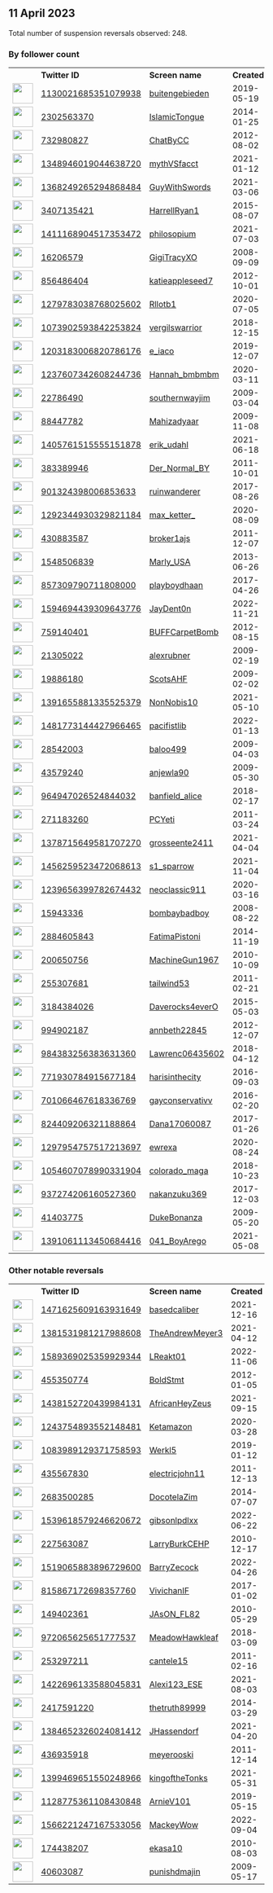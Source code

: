 
## 11 April 2023
Total number of suspension reversals observed: 248.

### By follower count
<table><tr><th></th><th align="left">Twitter ID</th><th align="left">Screen name</th>
<th align="left">Created</th><th align="left">Status</th><th align="left">Suspended</th><th align="left">Followers</th>
<tr><td><a href="https://pbs.twimg.com/profile_images/1130022182971760640/FlbICzEn_normal.jpg"><img src="https://pbs.twimg.com/profile_images/1130022182971760640/FlbICzEn_normal.jpg" width="40px" height="40px" align="center"/></a></td><td><a href="https://twitter.com/intent/user?user_id=1130021685351079938">1130021685351079938</a></td><td><a href="https://twitter.com/buitengebieden">buitengebieden</a></td><td>2019-05-19</td><td align="center"></td><td>2023-04-05</td><td>2210470</td></tr>
<tr><td><a href="https://pbs.twimg.com/profile_images/1641854747463254027/5z5YMIPz_normal.jpg"><img src="https://pbs.twimg.com/profile_images/1641854747463254027/5z5YMIPz_normal.jpg" width="40px" height="40px" align="center"/></a></td><td><a href="https://twitter.com/intent/user?user_id=2302563370">2302563370</a></td><td><a href="https://twitter.com/IslamicTongue">IslamicTongue</a></td><td>2014-01-25</td><td align="center"></td><td>2022-08-16</td><td>546618</td></tr>
<tr><td><a href="https://pbs.twimg.com/profile_images/1654198571577626635/OIDkPnq1_normal.jpg"><img src="https://pbs.twimg.com/profile_images/1654198571577626635/OIDkPnq1_normal.jpg" width="40px" height="40px" align="center"/></a></td><td><a href="https://twitter.com/intent/user?user_id=732980827">732980827</a></td><td><a href="https://twitter.com/ChatByCC">ChatByCC</a></td><td>2012-08-02</td><td align="center"></td><td></td><td>239796</td></tr>
<tr><td><a href="https://pbs.twimg.com/profile_images/1352665109877805056/v4EjQ76d_normal.jpg"><img src="https://pbs.twimg.com/profile_images/1352665109877805056/v4EjQ76d_normal.jpg" width="40px" height="40px" align="center"/></a></td><td><a href="https://twitter.com/intent/user?user_id=1348946019044638720">1348946019044638720</a></td><td><a href="https://twitter.com/mythVSfacct">mythVSfacct</a></td><td>2021-01-12</td><td align="center"></td><td></td><td>126846</td></tr>
<tr><td><a href="https://pbs.twimg.com/profile_images/1648034626319839255/L2a4Bjyv_normal.jpg"><img src="https://pbs.twimg.com/profile_images/1648034626319839255/L2a4Bjyv_normal.jpg" width="40px" height="40px" align="center"/></a></td><td><a href="https://twitter.com/intent/user?user_id=1368249265294868484">1368249265294868484</a></td><td><a href="https://twitter.com/GuyWithSwords">GuyWithSwords</a></td><td>2021-03-06</td><td align="center"></td><td>2023-03-30</td><td>87135</td></tr>
<tr><td><a href="https://pbs.twimg.com/profile_images/1337732644042395648/3f_j3V9V_normal.jpg"><img src="https://pbs.twimg.com/profile_images/1337732644042395648/3f_j3V9V_normal.jpg" width="40px" height="40px" align="center"/></a></td><td><a href="https://twitter.com/intent/user?user_id=3407135421">3407135421</a></td><td><a href="https://twitter.com/HarrellRyan1">HarrellRyan1</a></td><td>2015-08-07</td><td align="center"></td><td></td><td>28541</td></tr>
<tr><td><a href="https://pbs.twimg.com/profile_images/1631890248144924673/QYF2WMAj_normal.jpg"><img src="https://pbs.twimg.com/profile_images/1631890248144924673/QYF2WMAj_normal.jpg" width="40px" height="40px" align="center"/></a></td><td><a href="https://twitter.com/intent/user?user_id=1411168904517353472">1411168904517353472</a></td><td><a href="https://twitter.com/philosopium">philosopium</a></td><td>2021-07-03</td><td align="center"></td><td>2023-03-21</td><td>26085</td></tr>
<tr><td><a href="https://pbs.twimg.com/profile_images/945744976864010241/PPehARkJ_normal.jpg"><img src="https://pbs.twimg.com/profile_images/945744976864010241/PPehARkJ_normal.jpg" width="40px" height="40px" align="center"/></a></td><td><a href="https://twitter.com/intent/user?user_id=16206579">16206579</a></td><td><a href="https://twitter.com/GigiTracyXO">GigiTracyXO</a></td><td>2008-09-09</td><td align="center">🔒</td><td></td><td>18416</td></tr>
<tr><td><a href="https://pbs.twimg.com/profile_images/1652771839544901633/4UuTWHtE_normal.jpg"><img src="https://pbs.twimg.com/profile_images/1652771839544901633/4UuTWHtE_normal.jpg" width="40px" height="40px" align="center"/></a></td><td><a href="https://twitter.com/intent/user?user_id=856486404">856486404</a></td><td><a href="https://twitter.com/katieappleseed7">katieappleseed7</a></td><td>2012-10-01</td><td align="center"></td><td>2022-02-17</td><td>17060</td></tr>
<tr><td><a href="https://pbs.twimg.com/profile_images/1642930752114372608/6LvDNJi9_normal.jpg"><img src="https://pbs.twimg.com/profile_images/1642930752114372608/6LvDNJi9_normal.jpg" width="40px" height="40px" align="center"/></a></td><td><a href="https://twitter.com/intent/user?user_id=1279783038768025602">1279783038768025602</a></td><td><a href="https://twitter.com/Rllotb1">Rllotb1</a></td><td>2020-07-05</td><td align="center"></td><td>2022-10-30</td><td>13550</td></tr>
<tr><td><a href="https://pbs.twimg.com/profile_images/1566043733296123905/OV2d-wmj_normal.jpg"><img src="https://pbs.twimg.com/profile_images/1566043733296123905/OV2d-wmj_normal.jpg" width="40px" height="40px" align="center"/></a></td><td><a href="https://twitter.com/intent/user?user_id=1073902593842253824">1073902593842253824</a></td><td><a href="https://twitter.com/vergilswarrior">vergilswarrior</a></td><td>2018-12-15</td><td align="center"></td><td>2023-03-15</td><td>13065</td></tr>
<tr><td><a href="https://pbs.twimg.com/profile_images/1645805290607239168/Ncom-loi_normal.jpg"><img src="https://pbs.twimg.com/profile_images/1645805290607239168/Ncom-loi_normal.jpg" width="40px" height="40px" align="center"/></a></td><td><a href="https://twitter.com/intent/user?user_id=1203183006820786176">1203183006820786176</a></td><td><a href="https://twitter.com/e_iaco">e_iaco</a></td><td>2019-12-07</td><td align="center"></td><td></td><td>11793</td></tr>
<tr><td><a href="https://pbs.twimg.com/profile_images/1652877130752221185/gwEmZ5hC_normal.jpg"><img src="https://pbs.twimg.com/profile_images/1652877130752221185/gwEmZ5hC_normal.jpg" width="40px" height="40px" align="center"/></a></td><td><a href="https://twitter.com/intent/user?user_id=1237607342608244736">1237607342608244736</a></td><td><a href="https://twitter.com/Hannah_bmbmbm">Hannah_bmbmbm</a></td><td>2020-03-11</td><td align="center"></td><td>2022-11-25</td><td>11683</td></tr>
<tr><td><a href="https://pbs.twimg.com/profile_images/1248795615372488711/z7ceOU1u_normal.jpg"><img src="https://pbs.twimg.com/profile_images/1248795615372488711/z7ceOU1u_normal.jpg" width="40px" height="40px" align="center"/></a></td><td><a href="https://twitter.com/intent/user?user_id=22786490">22786490</a></td><td><a href="https://twitter.com/southernwayjim">southernwayjim</a></td><td>2009-03-04</td><td align="center"></td><td></td><td>8629</td></tr>
<tr><td><a href="https://pbs.twimg.com/profile_images/1624584601539584000/nMVC1QoR_normal.jpg"><img src="https://pbs.twimg.com/profile_images/1624584601539584000/nMVC1QoR_normal.jpg" width="40px" height="40px" align="center"/></a></td><td><a href="https://twitter.com/intent/user?user_id=88447782">88447782</a></td><td><a href="https://twitter.com/Mahizadyaar">Mahizadyaar</a></td><td>2009-11-08</td><td align="center"></td><td>2023-04-06</td><td>7190</td></tr>
<tr><td><a href="https://pbs.twimg.com/profile_images/1619232544536363008/vSJX2wpZ_normal.jpg"><img src="https://pbs.twimg.com/profile_images/1619232544536363008/vSJX2wpZ_normal.jpg" width="40px" height="40px" align="center"/></a></td><td><a href="https://twitter.com/intent/user?user_id=1405761515555151878">1405761515555151878</a></td><td><a href="https://twitter.com/erik_udahl">erik_udahl</a></td><td>2021-06-18</td><td align="center"></td><td>2022-05-13</td><td>6944</td></tr>
<tr><td><a href="https://pbs.twimg.com/profile_images/1591510312372535296/7fE5oIZL_normal.jpg"><img src="https://pbs.twimg.com/profile_images/1591510312372535296/7fE5oIZL_normal.jpg" width="40px" height="40px" align="center"/></a></td><td><a href="https://twitter.com/intent/user?user_id=383389946">383389946</a></td><td><a href="https://twitter.com/Der_Normal_BY">Der_Normal_BY</a></td><td>2011-10-01</td><td align="center"></td><td>2023-04-04</td><td>6877</td></tr>
<tr><td><a href="https://pbs.twimg.com/profile_images/1574621521418543105/FHnfTC_U_normal.jpg"><img src="https://pbs.twimg.com/profile_images/1574621521418543105/FHnfTC_U_normal.jpg" width="40px" height="40px" align="center"/></a></td><td><a href="https://twitter.com/intent/user?user_id=901324398006853633">901324398006853633</a></td><td><a href="https://twitter.com/ruinwanderer">ruinwanderer</a></td><td>2017-08-26</td><td align="center"></td><td>2023-03-26</td><td>6669</td></tr>
<tr><td><a href="https://pbs.twimg.com/profile_images/1648119384202792962/c-ygKI1s_normal.jpg"><img src="https://pbs.twimg.com/profile_images/1648119384202792962/c-ygKI1s_normal.jpg" width="40px" height="40px" align="center"/></a></td><td><a href="https://twitter.com/intent/user?user_id=1292344930329821184">1292344930329821184</a></td><td><a href="https://twitter.com/max_ketter_">max_ketter_</a></td><td>2020-08-09</td><td align="center"></td><td>2023-02-08</td><td>6169</td></tr>
<tr><td><a href="https://pbs.twimg.com/profile_images/1679316146/image_normal.jpg"><img src="https://pbs.twimg.com/profile_images/1679316146/image_normal.jpg" width="40px" height="40px" align="center"/></a></td><td><a href="https://twitter.com/intent/user?user_id=430883587">430883587</a></td><td><a href="https://twitter.com/broker1ajs">broker1ajs</a></td><td>2011-12-07</td><td align="center"></td><td></td><td>5424</td></tr>
<tr><td><a href="https://pbs.twimg.com/profile_images/1392986003179151362/1K9KtKmU_normal.jpg"><img src="https://pbs.twimg.com/profile_images/1392986003179151362/1K9KtKmU_normal.jpg" width="40px" height="40px" align="center"/></a></td><td><a href="https://twitter.com/intent/user?user_id=1548506839">1548506839</a></td><td><a href="https://twitter.com/Marly_USA">Marly_USA</a></td><td>2013-06-26</td><td align="center"></td><td></td><td>5249</td></tr>
<tr><td><a href="https://pbs.twimg.com/profile_images/1364203687703322629/TGceYi5T_normal.jpg"><img src="https://pbs.twimg.com/profile_images/1364203687703322629/TGceYi5T_normal.jpg" width="40px" height="40px" align="center"/></a></td><td><a href="https://twitter.com/intent/user?user_id=857309790711808000">857309790711808000</a></td><td><a href="https://twitter.com/playboydhaan">playboydhaan</a></td><td>2017-04-26</td><td align="center"></td><td>2023-02-14</td><td>5081</td></tr>
<tr><td><a href="https://abs.twimg.com/sticky/default_profile_images/default_profile_normal.png"><img src="https://abs.twimg.com/sticky/default_profile_images/default_profile_normal.png" width="40px" height="40px" align="center"/></a></td><td><a href="https://twitter.com/intent/user?user_id=1594694439309643776">1594694439309643776</a></td><td><a href="https://twitter.com/JayDent0n">JayDent0n</a></td><td>2022-11-21</td><td align="center"></td><td>2023-04-08</td><td>4359</td></tr>
<tr><td><a href="https://pbs.twimg.com/profile_images/925283385311817728/dqBG8gG0_normal.jpg"><img src="https://pbs.twimg.com/profile_images/925283385311817728/dqBG8gG0_normal.jpg" width="40px" height="40px" align="center"/></a></td><td><a href="https://twitter.com/intent/user?user_id=759140401">759140401</a></td><td><a href="https://twitter.com/BUFFCarpetBomb">BUFFCarpetBomb</a></td><td>2012-08-15</td><td align="center"></td><td>2022-11-10</td><td>4121</td></tr>
<tr><td><a href="https://pbs.twimg.com/profile_images/1394673478704537600/UwOToQoI_normal.jpg"><img src="https://pbs.twimg.com/profile_images/1394673478704537600/UwOToQoI_normal.jpg" width="40px" height="40px" align="center"/></a></td><td><a href="https://twitter.com/intent/user?user_id=21305022">21305022</a></td><td><a href="https://twitter.com/alexrubner">alexrubner</a></td><td>2009-02-19</td><td align="center"></td><td>2023-04-02</td><td>4099</td></tr>
<tr><td><a href="https://pbs.twimg.com/profile_images/1441491686689890312/RYlB_5He_normal.jpg"><img src="https://pbs.twimg.com/profile_images/1441491686689890312/RYlB_5He_normal.jpg" width="40px" height="40px" align="center"/></a></td><td><a href="https://twitter.com/intent/user?user_id=19886180">19886180</a></td><td><a href="https://twitter.com/ScotsAHF">ScotsAHF</a></td><td>2009-02-02</td><td align="center"></td><td>2022-03-15</td><td>4054</td></tr>
<tr><td><a href="https://pbs.twimg.com/profile_images/1478366114094669833/dEcprbFX_normal.jpg"><img src="https://pbs.twimg.com/profile_images/1478366114094669833/dEcprbFX_normal.jpg" width="40px" height="40px" align="center"/></a></td><td><a href="https://twitter.com/intent/user?user_id=1391655881335525379">1391655881335525379</a></td><td><a href="https://twitter.com/NonNobis10">NonNobis10</a></td><td>2021-05-10</td><td align="center"></td><td>2022-07-29</td><td>3628</td></tr>
<tr><td><a href="https://pbs.twimg.com/profile_images/1481778853420969985/HczFDYkT_normal.jpg"><img src="https://pbs.twimg.com/profile_images/1481778853420969985/HczFDYkT_normal.jpg" width="40px" height="40px" align="center"/></a></td><td><a href="https://twitter.com/intent/user?user_id=1481773144427966465">1481773144427966465</a></td><td><a href="https://twitter.com/pacifistlib">pacifistlib</a></td><td>2022-01-13</td><td align="center"></td><td></td><td>3461</td></tr>
<tr><td><a href="https://pbs.twimg.com/profile_images/1004922467343794177/k4wiIa97_normal.jpg"><img src="https://pbs.twimg.com/profile_images/1004922467343794177/k4wiIa97_normal.jpg" width="40px" height="40px" align="center"/></a></td><td><a href="https://twitter.com/intent/user?user_id=28542003">28542003</a></td><td><a href="https://twitter.com/baloo499">baloo499</a></td><td>2009-04-03</td><td align="center"></td><td></td><td>3366</td></tr>
<tr><td><a href="https://pbs.twimg.com/profile_images/1646772770171125760/akkRvT7P_normal.jpg"><img src="https://pbs.twimg.com/profile_images/1646772770171125760/akkRvT7P_normal.jpg" width="40px" height="40px" align="center"/></a></td><td><a href="https://twitter.com/intent/user?user_id=43579240">43579240</a></td><td><a href="https://twitter.com/anjewla90">anjewla90</a></td><td>2009-05-30</td><td align="center"></td><td></td><td>3200</td></tr>
<tr><td><a href="https://pbs.twimg.com/profile_images/1539240635504418817/U6d2kCRy_normal.jpg"><img src="https://pbs.twimg.com/profile_images/1539240635504418817/U6d2kCRy_normal.jpg" width="40px" height="40px" align="center"/></a></td><td><a href="https://twitter.com/intent/user?user_id=964947026524844032">964947026524844032</a></td><td><a href="https://twitter.com/banfield_alice">banfield_alice</a></td><td>2018-02-17</td><td align="center"></td><td>2022-09-01</td><td>3032</td></tr>
<tr><td><a href="https://pbs.twimg.com/profile_images/1641317263851638785/uJp-PfH3_normal.jpg"><img src="https://pbs.twimg.com/profile_images/1641317263851638785/uJp-PfH3_normal.jpg" width="40px" height="40px" align="center"/></a></td><td><a href="https://twitter.com/intent/user?user_id=271183260">271183260</a></td><td><a href="https://twitter.com/PCYeti">PCYeti</a></td><td>2011-03-24</td><td align="center"></td><td>2023-04-01</td><td>2908</td></tr>
<tr><td><a href="https://pbs.twimg.com/profile_images/1645712836964777984/EnHkMroK_normal.jpg"><img src="https://pbs.twimg.com/profile_images/1645712836964777984/EnHkMroK_normal.jpg" width="40px" height="40px" align="center"/></a></td><td><a href="https://twitter.com/intent/user?user_id=1378715649581707270">1378715649581707270</a></td><td><a href="https://twitter.com/grosseente2411">grosseente2411</a></td><td>2021-04-04</td><td align="center">🔒</td><td></td><td>2692</td></tr>
<tr><td><a href="https://pbs.twimg.com/profile_images/1456259846932602893/bQN5DIF2_normal.jpg"><img src="https://pbs.twimg.com/profile_images/1456259846932602893/bQN5DIF2_normal.jpg" width="40px" height="40px" align="center"/></a></td><td><a href="https://twitter.com/intent/user?user_id=1456259523472068613">1456259523472068613</a></td><td><a href="https://twitter.com/s1_sparrow">s1_sparrow</a></td><td>2021-11-04</td><td align="center"></td><td>2022-10-28</td><td>2461</td></tr>
<tr><td><a href="https://pbs.twimg.com/profile_images/1570952351371894784/UErR5C6H_normal.jpg"><img src="https://pbs.twimg.com/profile_images/1570952351371894784/UErR5C6H_normal.jpg" width="40px" height="40px" align="center"/></a></td><td><a href="https://twitter.com/intent/user?user_id=1239656399782674432">1239656399782674432</a></td><td><a href="https://twitter.com/neoclassic911">neoclassic911</a></td><td>2020-03-16</td><td align="center"></td><td>2022-11-03</td><td>2424</td></tr>
<tr><td><a href="https://pbs.twimg.com/profile_images/1500195065494482954/zFtsVrPf_normal.jpg"><img src="https://pbs.twimg.com/profile_images/1500195065494482954/zFtsVrPf_normal.jpg" width="40px" height="40px" align="center"/></a></td><td><a href="https://twitter.com/intent/user?user_id=15943336">15943336</a></td><td><a href="https://twitter.com/bombaybadboy">bombaybadboy</a></td><td>2008-08-22</td><td align="center"></td><td>2022-11-29</td><td>2377</td></tr>
<tr><td><a href="https://pbs.twimg.com/profile_images/1648041735635759150/kWh4Uisg_normal.jpg"><img src="https://pbs.twimg.com/profile_images/1648041735635759150/kWh4Uisg_normal.jpg" width="40px" height="40px" align="center"/></a></td><td><a href="https://twitter.com/intent/user?user_id=2884605843">2884605843</a></td><td><a href="https://twitter.com/FatimaPistoni">FatimaPistoni</a></td><td>2014-11-19</td><td align="center"></td><td>2022-11-29</td><td>2330</td></tr>
<tr><td><a href="https://pbs.twimg.com/profile_images/1630134743374127105/GlikRWFY_normal.jpg"><img src="https://pbs.twimg.com/profile_images/1630134743374127105/GlikRWFY_normal.jpg" width="40px" height="40px" align="center"/></a></td><td><a href="https://twitter.com/intent/user?user_id=200650756">200650756</a></td><td><a href="https://twitter.com/MachineGun1967">MachineGun1967</a></td><td>2010-10-09</td><td align="center"></td><td>2023-04-03</td><td>2252</td></tr>
<tr><td><a href="https://pbs.twimg.com/profile_images/1645561757354819584/uN31Re0Z_normal.jpg"><img src="https://pbs.twimg.com/profile_images/1645561757354819584/uN31Re0Z_normal.jpg" width="40px" height="40px" align="center"/></a></td><td><a href="https://twitter.com/intent/user?user_id=255307681">255307681</a></td><td><a href="https://twitter.com/tailwind53">tailwind53</a></td><td>2011-02-21</td><td align="center"></td><td></td><td>2180</td></tr>
<tr><td><a href="https://pbs.twimg.com/profile_images/903358604064899072/s_0wb8LS_normal.jpg"><img src="https://pbs.twimg.com/profile_images/903358604064899072/s_0wb8LS_normal.jpg" width="40px" height="40px" align="center"/></a></td><td><a href="https://twitter.com/intent/user?user_id=3184384026">3184384026</a></td><td><a href="https://twitter.com/Daverocks4everO">Daverocks4everO</a></td><td>2015-05-03</td><td align="center"></td><td>2023-04-09</td><td>2107</td></tr>
<tr><td><a href="https://pbs.twimg.com/profile_images/961056315224113152/_LmMTiZB_normal.jpg"><img src="https://pbs.twimg.com/profile_images/961056315224113152/_LmMTiZB_normal.jpg" width="40px" height="40px" align="center"/></a></td><td><a href="https://twitter.com/intent/user?user_id=994902187">994902187</a></td><td><a href="https://twitter.com/annbeth22845">annbeth22845</a></td><td>2012-12-07</td><td align="center"></td><td></td><td>2095</td></tr>
<tr><td><a href="https://pbs.twimg.com/profile_images/1642147516757028864/J3ChxvoB_normal.jpg"><img src="https://pbs.twimg.com/profile_images/1642147516757028864/J3ChxvoB_normal.jpg" width="40px" height="40px" align="center"/></a></td><td><a href="https://twitter.com/intent/user?user_id=984383256383631360">984383256383631360</a></td><td><a href="https://twitter.com/Lawrenc06435602">Lawrenc06435602</a></td><td>2018-04-12</td><td align="center"></td><td>2023-04-06</td><td>2089</td></tr>
<tr><td><a href="https://pbs.twimg.com/profile_images/1650766297939202049/tLLOTaUR_normal.jpg"><img src="https://pbs.twimg.com/profile_images/1650766297939202049/tLLOTaUR_normal.jpg" width="40px" height="40px" align="center"/></a></td><td><a href="https://twitter.com/intent/user?user_id=771930784915677184">771930784915677184</a></td><td><a href="https://twitter.com/harisinthecity">harisinthecity</a></td><td>2016-09-03</td><td align="center"></td><td></td><td>2065</td></tr>
<tr><td><a href="https://pbs.twimg.com/profile_images/1645555619355836416/2XFNqzQB_normal.jpg"><img src="https://pbs.twimg.com/profile_images/1645555619355836416/2XFNqzQB_normal.jpg" width="40px" height="40px" align="center"/></a></td><td><a href="https://twitter.com/intent/user?user_id=701066467618336769">701066467618336769</a></td><td><a href="https://twitter.com/gayconservativv">gayconservativv</a></td><td>2016-02-20</td><td align="center"></td><td></td><td>2047</td></tr>
<tr><td><a href="https://pbs.twimg.com/profile_images/850326764190650368/zuCbsu2p_normal.jpg"><img src="https://pbs.twimg.com/profile_images/850326764190650368/zuCbsu2p_normal.jpg" width="40px" height="40px" align="center"/></a></td><td><a href="https://twitter.com/intent/user?user_id=824409206321188864">824409206321188864</a></td><td><a href="https://twitter.com/Dana17060087">Dana17060087</a></td><td>2017-01-26</td><td align="center"></td><td></td><td>2039</td></tr>
<tr><td><a href="https://pbs.twimg.com/profile_images/1561024402086678528/-pA6yKsc_normal.jpg"><img src="https://pbs.twimg.com/profile_images/1561024402086678528/-pA6yKsc_normal.jpg" width="40px" height="40px" align="center"/></a></td><td><a href="https://twitter.com/intent/user?user_id=1297954757517213697">1297954757517213697</a></td><td><a href="https://twitter.com/ewrexa">ewrexa</a></td><td>2020-08-24</td><td align="center"></td><td>2023-01-16</td><td>1957</td></tr>
<tr><td><a href="https://pbs.twimg.com/profile_images/1054608155827568640/uF1A4xiJ_normal.jpg"><img src="https://pbs.twimg.com/profile_images/1054608155827568640/uF1A4xiJ_normal.jpg" width="40px" height="40px" align="center"/></a></td><td><a href="https://twitter.com/intent/user?user_id=1054607078990331904">1054607078990331904</a></td><td><a href="https://twitter.com/colorado_maga">colorado_maga</a></td><td>2018-10-23</td><td align="center"></td><td>2022-10-29</td><td>1868</td></tr>
<tr><td><a href="https://pbs.twimg.com/profile_images/1386877386038210567/z2kZWahr_normal.jpg"><img src="https://pbs.twimg.com/profile_images/1386877386038210567/z2kZWahr_normal.jpg" width="40px" height="40px" align="center"/></a></td><td><a href="https://twitter.com/intent/user?user_id=937274206160527360">937274206160527360</a></td><td><a href="https://twitter.com/nakanzuku369">nakanzuku369</a></td><td>2017-12-03</td><td align="center"></td><td>2022-03-02</td><td>1834</td></tr>
<tr><td><a href="https://pbs.twimg.com/profile_images/1058087545374982144/78dA1aBn_normal.jpg"><img src="https://pbs.twimg.com/profile_images/1058087545374982144/78dA1aBn_normal.jpg" width="40px" height="40px" align="center"/></a></td><td><a href="https://twitter.com/intent/user?user_id=41403775">41403775</a></td><td><a href="https://twitter.com/DukeBonanza">DukeBonanza</a></td><td>2009-05-20</td><td align="center"></td><td></td><td>1817</td></tr>
<tr><td><a href="https://pbs.twimg.com/profile_images/1652674609236389888/Ez-wGKBV_normal.jpg"><img src="https://pbs.twimg.com/profile_images/1652674609236389888/Ez-wGKBV_normal.jpg" width="40px" height="40px" align="center"/></a></td><td><a href="https://twitter.com/intent/user?user_id=1391061113450684416">1391061113450684416</a></td><td><a href="https://twitter.com/041_BoyArego">041_BoyArego</a></td><td>2021-05-08</td><td align="center"></td><td>2023-03-29</td><td>1802</td></tr>
</table>

### Other notable reversals
<table><tr><th></th><th align="left">Twitter ID</th><th align="left">Screen name</th>
<th align="left">Created</th><th align="left">Status</th><th align="left">Suspended</th><th align="left">Followers</th>
<tr><td><a href="https://pbs.twimg.com/profile_images/1650190248431988742/giqgmq1N_normal.jpg"><img src="https://pbs.twimg.com/profile_images/1650190248431988742/giqgmq1N_normal.jpg" width="40px" height="40px" align="center"/></a></td><td><a href="https://twitter.com/intent/user?user_id=1471625609163931649">1471625609163931649</a></td><td><a href="https://twitter.com/basedcaliber">basedcaliber</a></td><td>2021-12-16</td><td align="center"></td><td>2022-03-23</td><td>76</td></tr>
<tr><td><a href="https://pbs.twimg.com/profile_images/1594214421873557505/fJXZMyBY_normal.jpg"><img src="https://pbs.twimg.com/profile_images/1594214421873557505/fJXZMyBY_normal.jpg" width="40px" height="40px" align="center"/></a></td><td><a href="https://twitter.com/intent/user?user_id=1381531981217988608">1381531981217988608</a></td><td><a href="https://twitter.com/TheAndrewMeyer3">TheAndrewMeyer3</a></td><td>2021-04-12</td><td align="center"></td><td>2022-12-13</td><td>1142</td></tr>
<tr><td><a href="https://pbs.twimg.com/profile_images/1644465309108125696/FpliQk9G_normal.jpg"><img src="https://pbs.twimg.com/profile_images/1644465309108125696/FpliQk9G_normal.jpg" width="40px" height="40px" align="center"/></a></td><td><a href="https://twitter.com/intent/user?user_id=1589369025359929344">1589369025359929344</a></td><td><a href="https://twitter.com/LReakt01">LReakt01</a></td><td>2022-11-06</td><td align="center"></td><td>2023-04-07</td><td>282</td></tr>
<tr><td><a href="https://pbs.twimg.com/profile_images/1741652789/RJ_Iowa_City_2010_normal.JPEG"><img src="https://pbs.twimg.com/profile_images/1741652789/RJ_Iowa_City_2010_normal.JPEG" width="40px" height="40px" align="center"/></a></td><td><a href="https://twitter.com/intent/user?user_id=455350774">455350774</a></td><td><a href="https://twitter.com/BoldStmt">BoldStmt</a></td><td>2012-01-05</td><td align="center">🔒</td><td>2023-03-31</td><td>51</td></tr>
<tr><td><a href="https://pbs.twimg.com/profile_images/1438154701623767044/MM2WHUIN_normal.jpg"><img src="https://pbs.twimg.com/profile_images/1438154701623767044/MM2WHUIN_normal.jpg" width="40px" height="40px" align="center"/></a></td><td><a href="https://twitter.com/intent/user?user_id=1438152720439984131">1438152720439984131</a></td><td><a href="https://twitter.com/AfricanHeyZeus">AfricanHeyZeus</a></td><td>2021-09-15</td><td align="center"></td><td>2023-04-03</td><td>160</td></tr>
<tr><td><a href="https://pbs.twimg.com/profile_images/1536628727131480065/wch8CyK2_normal.jpg"><img src="https://pbs.twimg.com/profile_images/1536628727131480065/wch8CyK2_normal.jpg" width="40px" height="40px" align="center"/></a></td><td><a href="https://twitter.com/intent/user?user_id=1243754893552148481">1243754893552148481</a></td><td><a href="https://twitter.com/Ketamazon">Ketamazon</a></td><td>2020-03-28</td><td align="center"></td><td>2022-11-12</td><td>807</td></tr>
<tr><td><a href="https://pbs.twimg.com/profile_images/1544274168321085442/ouTXNvOQ_normal.jpg"><img src="https://pbs.twimg.com/profile_images/1544274168321085442/ouTXNvOQ_normal.jpg" width="40px" height="40px" align="center"/></a></td><td><a href="https://twitter.com/intent/user?user_id=1083989129371758593">1083989129371758593</a></td><td><a href="https://twitter.com/Werkl5">Werkl5</a></td><td>2019-01-12</td><td align="center"></td><td>2023-04-02</td><td>21</td></tr>
<tr><td><a href="https://pbs.twimg.com/profile_images/1220290591239610369/yR-VHb8r_normal.jpg"><img src="https://pbs.twimg.com/profile_images/1220290591239610369/yR-VHb8r_normal.jpg" width="40px" height="40px" align="center"/></a></td><td><a href="https://twitter.com/intent/user?user_id=435567830">435567830</a></td><td><a href="https://twitter.com/electricjohn11">electricjohn11</a></td><td>2011-12-13</td><td align="center"></td><td>2023-04-02</td><td>990</td></tr>
<tr><td><a href="https://pbs.twimg.com/profile_images/1267051342343872512/NgDPVHHc_normal.jpg"><img src="https://pbs.twimg.com/profile_images/1267051342343872512/NgDPVHHc_normal.jpg" width="40px" height="40px" align="center"/></a></td><td><a href="https://twitter.com/intent/user?user_id=2683500285">2683500285</a></td><td><a href="https://twitter.com/DocotelaZim">DocotelaZim</a></td><td>2014-07-07</td><td align="center"></td><td>2023-03-31</td><td>167</td></tr>
<tr><td><a href="https://pbs.twimg.com/profile_images/1645428062861815809/7EfrQcky_normal.jpg"><img src="https://pbs.twimg.com/profile_images/1645428062861815809/7EfrQcky_normal.jpg" width="40px" height="40px" align="center"/></a></td><td><a href="https://twitter.com/intent/user?user_id=1539618579246620672">1539618579246620672</a></td><td><a href="https://twitter.com/gibsonlpdlxx">gibsonlpdlxx</a></td><td>2022-06-22</td><td align="center"></td><td>2022-12-24</td><td>1618</td></tr>
<tr><td><a href="https://pbs.twimg.com/profile_images/2550000114/svei0zxy2hpg5hk3pozk_normal.jpeg"><img src="https://pbs.twimg.com/profile_images/2550000114/svei0zxy2hpg5hk3pozk_normal.jpeg" width="40px" height="40px" align="center"/></a></td><td><a href="https://twitter.com/intent/user?user_id=227563087">227563087</a></td><td><a href="https://twitter.com/LarryBurkCEHP">LarryBurkCEHP</a></td><td>2010-12-17</td><td align="center"></td><td>2022-08-01</td><td>1668</td></tr>
<tr><td><a href="https://pbs.twimg.com/profile_images/1618643284057886720/ZTpUcZo2_normal.jpg"><img src="https://pbs.twimg.com/profile_images/1618643284057886720/ZTpUcZo2_normal.jpg" width="40px" height="40px" align="center"/></a></td><td><a href="https://twitter.com/intent/user?user_id=1519065883896729600">1519065883896729600</a></td><td><a href="https://twitter.com/BarryZecock">BarryZecock</a></td><td>2022-04-26</td><td align="center"></td><td>2023-03-30</td><td>4</td></tr>
<tr><td><a href="https://pbs.twimg.com/profile_images/1645639673597906945/kYx-4Id-_normal.jpg"><img src="https://pbs.twimg.com/profile_images/1645639673597906945/kYx-4Id-_normal.jpg" width="40px" height="40px" align="center"/></a></td><td><a href="https://twitter.com/intent/user?user_id=815867172698357760">815867172698357760</a></td><td><a href="https://twitter.com/VivichanIF">VivichanIF</a></td><td>2017-01-02</td><td align="center"></td><td>2023-03-18</td><td>729</td></tr>
<tr><td><a href="https://pbs.twimg.com/profile_images/1654537626483826691/NXU0NaTO_normal.jpg"><img src="https://pbs.twimg.com/profile_images/1654537626483826691/NXU0NaTO_normal.jpg" width="40px" height="40px" align="center"/></a></td><td><a href="https://twitter.com/intent/user?user_id=149402361">149402361</a></td><td><a href="https://twitter.com/JAsON_FL82">JAsON_FL82</a></td><td>2010-05-29</td><td align="center"></td><td>2022-11-09</td><td>611</td></tr>
<tr><td><a href="https://pbs.twimg.com/profile_images/1586698337629212672/7sMKElB0_normal.jpg"><img src="https://pbs.twimg.com/profile_images/1586698337629212672/7sMKElB0_normal.jpg" width="40px" height="40px" align="center"/></a></td><td><a href="https://twitter.com/intent/user?user_id=972065625651777537">972065625651777537</a></td><td><a href="https://twitter.com/MeadowHawkleaf">MeadowHawkleaf</a></td><td>2018-03-09</td><td align="center"></td><td>2023-04-01</td><td>703</td></tr>
<tr><td><a href="https://pbs.twimg.com/profile_images/1643568773851480064/2wrDzgcL_normal.jpg"><img src="https://pbs.twimg.com/profile_images/1643568773851480064/2wrDzgcL_normal.jpg" width="40px" height="40px" align="center"/></a></td><td><a href="https://twitter.com/intent/user?user_id=253297211">253297211</a></td><td><a href="https://twitter.com/cantele15">cantele15</a></td><td>2011-02-16</td><td align="center"></td><td>2023-03-22</td><td>349</td></tr>
<tr><td><a href="https://pbs.twimg.com/profile_images/1432823547043500044/d4PR7J4Y_normal.jpg"><img src="https://pbs.twimg.com/profile_images/1432823547043500044/d4PR7J4Y_normal.jpg" width="40px" height="40px" align="center"/></a></td><td><a href="https://twitter.com/intent/user?user_id=1422696133588045831">1422696133588045831</a></td><td><a href="https://twitter.com/Alexi123_ESE">Alexi123_ESE</a></td><td>2021-08-03</td><td align="center"></td><td>2023-03-20</td><td>26</td></tr>
<tr><td><a href="https://pbs.twimg.com/profile_images/1641110522056564736/4wkJeZGz_normal.jpg"><img src="https://pbs.twimg.com/profile_images/1641110522056564736/4wkJeZGz_normal.jpg" width="40px" height="40px" align="center"/></a></td><td><a href="https://twitter.com/intent/user?user_id=2417591220">2417591220</a></td><td><a href="https://twitter.com/thetruth89999">thetruth89999</a></td><td>2014-03-29</td><td align="center"></td><td>2023-04-01</td><td>34</td></tr>
<tr><td><a href="https://pbs.twimg.com/profile_images/1384881163987210245/7A4t5MXt_normal.jpg"><img src="https://pbs.twimg.com/profile_images/1384881163987210245/7A4t5MXt_normal.jpg" width="40px" height="40px" align="center"/></a></td><td><a href="https://twitter.com/intent/user?user_id=1384652326024081412">1384652326024081412</a></td><td><a href="https://twitter.com/JHassendorf">JHassendorf</a></td><td>2021-04-20</td><td align="center"></td><td>2022-11-23</td><td>88</td></tr>
<tr><td><a href="https://pbs.twimg.com/profile_images/1641334239634268161/P_aP9Wxe_normal.jpg"><img src="https://pbs.twimg.com/profile_images/1641334239634268161/P_aP9Wxe_normal.jpg" width="40px" height="40px" align="center"/></a></td><td><a href="https://twitter.com/intent/user?user_id=436935918">436935918</a></td><td><a href="https://twitter.com/meyerooski">meyerooski</a></td><td>2011-12-14</td><td align="center"></td><td>2023-04-01</td><td>68</td></tr>
<tr><td><a href="https://pbs.twimg.com/profile_images/1453570339254980609/80Qy-EDh_normal.jpg"><img src="https://pbs.twimg.com/profile_images/1453570339254980609/80Qy-EDh_normal.jpg" width="40px" height="40px" align="center"/></a></td><td><a href="https://twitter.com/intent/user?user_id=1399469651550248966">1399469651550248966</a></td><td><a href="https://twitter.com/kingoftheTonks">kingoftheTonks</a></td><td>2021-05-31</td><td align="center"></td><td>2023-01-02</td><td>19</td></tr>
<tr><td><a href="https://pbs.twimg.com/profile_images/1643704849421463552/WCfumES6_normal.jpg"><img src="https://pbs.twimg.com/profile_images/1643704849421463552/WCfumES6_normal.jpg" width="40px" height="40px" align="center"/></a></td><td><a href="https://twitter.com/intent/user?user_id=1128775361108430848">1128775361108430848</a></td><td><a href="https://twitter.com/ArnieV101">ArnieV101</a></td><td>2019-05-15</td><td align="center"></td><td>2023-03-31</td><td>78</td></tr>
<tr><td><a href="https://pbs.twimg.com/profile_images/1566223174341169152/Wo_erucv_normal.jpg"><img src="https://pbs.twimg.com/profile_images/1566223174341169152/Wo_erucv_normal.jpg" width="40px" height="40px" align="center"/></a></td><td><a href="https://twitter.com/intent/user?user_id=1566221247167533056">1566221247167533056</a></td><td><a href="https://twitter.com/MackeyWow">MackeyWow</a></td><td>2022-09-04</td><td align="center"></td><td>2022-11-23</td><td>256</td></tr>
<tr><td><a href="https://pbs.twimg.com/profile_images/884457731838664704/QqdMPCM0_normal.jpg"><img src="https://pbs.twimg.com/profile_images/884457731838664704/QqdMPCM0_normal.jpg" width="40px" height="40px" align="center"/></a></td><td><a href="https://twitter.com/intent/user?user_id=174438207">174438207</a></td><td><a href="https://twitter.com/ekasa10">ekasa10</a></td><td>2010-08-03</td><td align="center">🚫</td><td>2023-03-22</td><td>9</td></tr>
<tr><td><a href="https://pbs.twimg.com/profile_images/1647901790699163653/LWM9FGes_normal.jpg"><img src="https://pbs.twimg.com/profile_images/1647901790699163653/LWM9FGes_normal.jpg" width="40px" height="40px" align="center"/></a></td><td><a href="https://twitter.com/intent/user?user_id=40603087">40603087</a></td><td><a href="https://twitter.com/punishdmajin">punishdmajin</a></td><td>2009-05-17</td><td align="center"></td><td>2023-04-06</td><td>115</td></tr>
</table>
